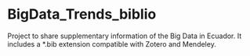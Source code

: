 # BigData_Trends_biblio
Project to share supplementary information of the Big Data in Ecuador. It includes a *.bib extension compatible with Zotero and Mendeley.
